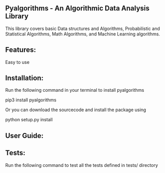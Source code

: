 Pyalgorithms - An Algorithmic Data Analysis Library
--------------------------------------------------------------------------------------------------
This library covers basic Data structures and Algorithms, Probabilistic and Statistical Algorithms,
Math Algorithms, and Machine Learning algorithms.


Features:
--------------------------------------------------------------------------------------------------
Easy to use


Installation:
--------------------------------------------------------------------------------------------------
Run the following command in your terminal to install pyalgorithms

pip3 install pyalgorithms

Or you can download the sourcecode and install the package using

python setup.py install


User Guide:
--------------------------------------------------------------------------------------------------






Tests:
--------------------------------------------------------------------------------------------------
Run the following command to test all the tests defined in tests/ directory


